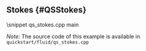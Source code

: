 Stokes {#QSStokes}
--------

\snippet qs_stokes.cpp main 

*Note:* The source code of this example is available in `quickstart/fluid/qs_stokes.cpp`

